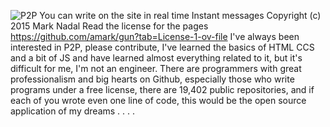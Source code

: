 ![ P2P](https://github.com/user-attachments/assets/c31776ea-0e89-4952-9646-0f8f2637b846)
You can write on the site in real time
Instant messages Copyright (c) 2015 Mark Nadal
Read the license for the pages https://github.com/amark/gun?tab=License-1-ov-file
I've always been interested in P2P, please contribute, I've learned the basics of HTML CCS and a bit of JS and have learned almost everything related to it, but it's difficult for me, I'm not an engineer. There are programmers with great professionalism and big hearts on Github, especially those who write programs under a free license, there are 19,402 public repositories, and if each of you wrote even one line of code, this would be the open source application of my dreams . . . .
